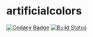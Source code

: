 # artificialcolors

[![Codacy Badge](https://api.codacy.com/project/badge/Grade/87f7c750a78a47648e97569a4569a011)](https://app.codacy.com/app/nicktombeur/artificialcolors?utm_source=github.com&utm_medium=referral&utm_content=nicktombeur/artificialcolors&utm_campaign=Badge_Grade_Dashboard)
[![Build Status](https://travis-ci.com/nicktombeur/artificialcolors.svg?branch=master)](https://travis-ci.com/nicktombeur/artificialcolors)
